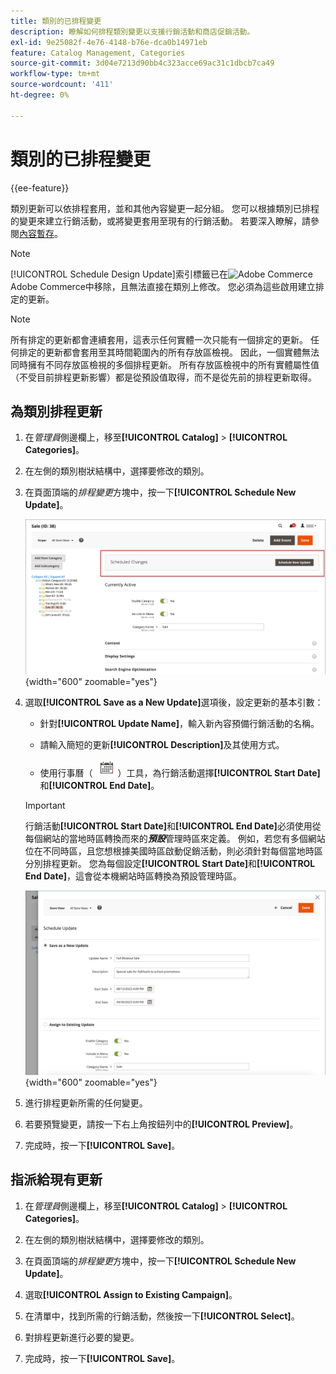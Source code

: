 ```yaml
---
title: 類別的已排程變更
description: 瞭解如何排程類別變更以支援行銷活動和商店促銷活動。
exl-id: 9e25082f-4e76-4148-b76e-dca0b14971eb
feature: Catalog Management, Categories
source-git-commit: 3d04e7213d90bb4c323acce69ac31c1dbcb7ca49
workflow-type: tm+mt
source-wordcount: '411'
ht-degree: 0%

---
```


# 類別的已排程變更

{{ee-feature}}

類別更新可以依排程套用，並和其他內容變更一起分組。 您可以根據類別已排程的變更來建立行銷活動，或將變更套用至現有的行銷活動。 若要深入瞭解，請參閱[內容暫存](../content-design/content-staging.md)。

>[!NOTE]
>
>[!UICONTROL Schedule Design Update]索引標籤已在![Adobe Commerce](../assets/adobe-logo.svg) Adobe Commerce中移除，且無法直接在類別上修改。 您必須為這些啟用建立排定的更新。

>[!NOTE]
>
>所有排定的更新都會連續套用，這表示任何實體一次只能有一個排定的更新。 任何排定的更新都會套用至其時間範圍內的所有存放區檢視。 因此，一個實體無法同時擁有不同存放區檢視的多個排程更新。 所有存放區檢視中的所有實體屬性值（不受目前排程更新影響）都是從預設值取得，而不是從先前的排程更新取得。

## 為類別排程更新

1. 在&#x200B;_管理員_&#x200B;側邊欄上，移至&#x200B;**[!UICONTROL Catalog]** > **[!UICONTROL Categories]**。

1. 在左側的類別樹狀結構中，選擇要修改的類別。

1. 在頁面頂端的&#x200B;_排程變更_&#x200B;方塊中，按一下&#x200B;**[!UICONTROL Schedule New Update]**。

   ![排程變更](./assets/category-scheduled-changes.png){width="600" zoomable="yes"}

1. 選取&#x200B;**[!UICONTROL Save as a New Update]**&#x200B;選項後，設定更新的基本引數：

   - 針對&#x200B;**[!UICONTROL Update Name]**，輸入新內容預備行銷活動的名稱。

   - 請輸入簡短的更新&#x200B;**[!UICONTROL Description]**&#x200B;及其使用方式。

   - 使用行事曆（ ![行事曆圖示](../assets/icon-calendar.png) ）工具，為行銷活動選擇&#x200B;**[!UICONTROL Start Date]**&#x200B;和&#x200B;**[!UICONTROL End Date]**。

   >[!IMPORTANT]
   >
   >行銷活動&#x200B;**[!UICONTROL Start Date]**&#x200B;和&#x200B;**[!UICONTROL End Date]**&#x200B;必須使用從每個網站的當地時區轉換而來的&#x200B;**_預設_**&#x200B;管理時區來定義。 例如，若您有多個網站位在不同時區，且您想根據美國時區啟動促銷活動，則必須針對每個當地時區分別排程更新。 您為每個設定&#x200B;**[!UICONTROL Start Date]**&#x200B;和&#x200B;**[!UICONTROL End Date]**，這會從本機網站時區轉換為預設管理時區。

   ![排程變更](./assets/category-scheduled-changes-new-update.png){width="600" zoomable="yes"}

1. 進行排程更新所需的任何變更。

1. 若要預覽變更，請按一下右上角按鈕列中的&#x200B;**[!UICONTROL Preview]**。

1. 完成時，按一下&#x200B;**[!UICONTROL Save]**。

## 指派給現有更新

1. 在&#x200B;_管理員_&#x200B;側邊欄上，移至&#x200B;**[!UICONTROL Catalog]** > **[!UICONTROL Categories]**。

1. 在左側的類別樹狀結構中，選擇要修改的類別。

1. 在頁面頂端的&#x200B;_排程變更_&#x200B;方塊中，按一下&#x200B;**[!UICONTROL Schedule New Update]**。

1. 選取&#x200B;**[!UICONTROL Assign to Existing Campaign]**。

1. 在清單中，找到所需的行銷活動，然後按一下&#x200B;**[!UICONTROL Select]**。

1. 對排程更新進行必要的變更。

1. 完成時，按一下&#x200B;**[!UICONTROL Save]**。
